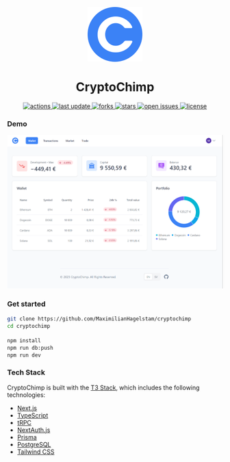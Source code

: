 <div align="center">
  <img src="./public/logo.svg" height="128px" width="128px"/>
  <h1>CryptoChimp</h1>
  <a href="https://github.com/MaximilianHagelstam/cryptochimp/actions">
    <img src="https://github.com/MaximilianHagelstam/cryptochimp/actions/workflows/ci.yml/badge.svg" alt="actions" />
  </a>
  <a href="#">
    <img src="https://img.shields.io/github/last-commit/MaximilianHagelstam/cryptochimp" alt="last update" />
  </a>
  <a href="https://github.com/MaximilianHagelstam/cryptochimp/network/members">
    <img src="https://img.shields.io/github/forks/MaximilianHagelstam/cryptochimp" alt="forks" />
  </a>
  <a href="https://github.com/MaximilianHagelstam/cryptochimp/stargazers">
    <img src="https://img.shields.io/github/stars/MaximilianHagelstam/cryptochimp" alt="stars" />
  </a>
  <a href="https://github.com/MaximilianHagelstam/cryptochimp/issues/">
    <img src="https://img.shields.io/github/issues/MaximilianHagelstam/cryptochimp" alt="open issues" />
  </a>
  <a href="https://github.com/MaximilianHagelstam/cryptochimp/blob/main/LICENSE">
    <img src="https://img.shields.io/github/license/MaximilianHagelstam/cryptochimp.svg" alt="license" />
  </a>
</div>

### Demo

<img src="screenshot.png" alt="screenshot" width="800"/>

### Get started

```bash
git clone https://github.com/MaximilianHagelstam/cryptochimp
cd cryptochimp

npm install
npm run db:push
npm run dev
```

### Tech Stack

CryptoChimp is built with the [T3 Stack](https://create.t3.gg), which includes the following technologies:

- [Next.js](https://nextjs.org)
- [TypeScript](https://www.typescriptlang.org)
- [tRPC](https://trpc.io)
- [NextAuth.js](https://next-auth.js.org)
- [Prisma](https://prisma.io)
- [PostgreSQL](https://www.postgresql.org)
- [Tailwind CSS](https://tailwindcss.com)
